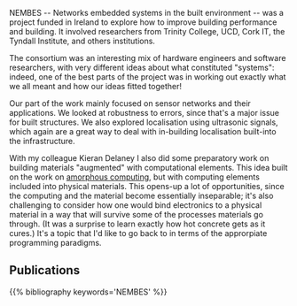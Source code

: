 <!--
.. title: NEMBES
.. slug: nembes
.. date: 2021-10-07 13:52:41 BST
.. tags: pervasive systems, embedded systems, project, ie
.. category: research
.. link:
.. description:
.. type: text
-->

NEMBES -- Networks embedded systems in the built environment -- was a
project funded in Ireland to explore how to improve building
performance and building.  It involved researchers from Trinity
College, UCD, Cork IT, the Tyndall Institute, and others institutions.

The consortium was an interesting mix of hardware engineers and
software researchers, with very different ideas about what constituted
"systems": indeed, one of the best parts of the project was in working
out exactly what we all meant and how our ideas fitted together!

Our part of the work mainly focused on sensor networks and their
applications. We looked at robustness to errors, since that's a major
issue for built structures. We also explored localisation using
ultrasonic signals, which again are a great way to deal with
in-building localisation built-into the infrastructure.

With my colleague Kieran Delaney I also did some preparatory work on
building materials "augmented" with computational elements. This idea
built on the work on [amorphous
computing](https://en.wikipedia.org/wiki/Amorphous_computing), but with
computing elements included into physical materials. This opens-up a
lot of opportunities, since the computing and the material become
essentially inseparable; it's also challenging to consider how one
would bind electronics to a physical material in a way that will
survive some of the processes materials go through. (It was a surprise
to learn exactly how hot concrete gets as it cures.) It's a topic that
I'd like to go back to in terms of the approrpiate programming
paradigms.


Publications
------------

{{% bibliography keywords='NEMBES' %}}
